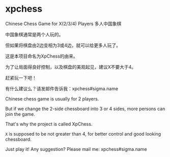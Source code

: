 # xpchess


Chinese Chess Game for X(2/3/4) Players 多人中国象棋

中国象棋通常是两个人玩的。

但如果将棋盘由2边变相为3或4边，就可以给更多人玩了。

这是本项目命名为XpChess的由来。

为了让局面得良好控制，以及棋盘的美观起见，建议X不要大于4。

赶紧玩一下吧！

有什么建议么？请发邮件告诉我：xpchess#sigma.name

Chinese chess game is usually for 2 players.

But if we change the 2-side chessboard into 3 or 4 sides, more persons can join the game.

That's why the project is called XpChess.

```X``` is supposed to be not greater than 4, for better control and good looking chessboard.

Just play it! Any suggestion? Please mail me: xpchess#sigma.name
